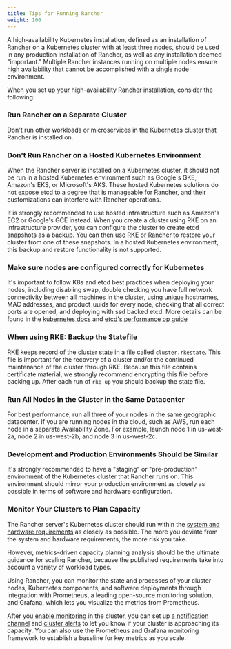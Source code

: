 ```yaml
---
title: Tips for Running Rancher
weight: 100
---
```


A high-availability Kubernetes installation, defined as an installation of Rancher on a Kubernetes cluster with at least three nodes, should be used in any production installation of Rancher, as well as any installation deemed "important." Multiple Rancher instances running on multiple nodes ensure high availability that cannot be accomplished with a single node environment.

When you set up your high-availability Rancher installation, consider the following:

### Run Rancher on a Separate Cluster
Don't run other workloads or microservices in the Kubernetes cluster that Rancher is installed on.

### Don't Run Rancher on a Hosted Kubernetes Environment
When the Rancher server is installed on a Kubernetes cluster, it should not be run in a hosted Kubernetes environment such as Google's GKE, Amazon's EKS, or Microsoft's AKS. These hosted Kubernetes solutions do not expose etcd to a degree that is manageable for Rancher, and their customizations can interfere with Rancher operations.

It is strongly recommended to use hosted infrastructure such as Amazon's EC2 or Google's GCE instead. When you create a cluster using RKE on an infrastructure provider, you can configure the cluster to create etcd snapshots as a backup. You can then [use RKE]({{<baseurl>}}/rke/latest/en/etcd-snapshots/) or [Rancher]({{<baseurl>}}/rancher/v2.x/en/backups/restorations/) to restore your cluster from one of these snapshots. In a hosted Kubernetes environment, this backup and restore functionality is not supported.

### Make sure nodes are configured correctly for Kubernetes ###
It's important to follow K8s and etcd best practices when deploying your nodes, including disabling swap, double checking you have full network connectivity between all machines in the cluster, using unique hostnames, MAC addresses, and product_uuids for every node, checking that all correct ports are opened, and deploying with ssd backed etcd.  More details can be found in the [kubernetes docs](https://kubernetes.io/docs/setup/production-environment/tools/kubeadm/install-kubeadm/#before-you-begin) and [etcd's performance op guide](https://github.com/etcd-io/etcd/blob/master/Documentation/op-guide/performance.md)

### When using RKE: Backup the Statefile
RKE keeps record of the cluster state in a file called `cluster.rkestate`. This file is important for the recovery of a cluster and/or the continued maintenance of the cluster through RKE. Because this file contains certificate material, we strongly recommend encrypting this file before backing up. After each run of `rke up` you should backup the state file. 

### Run All Nodes in the Cluster in the Same Datacenter
For best performance, run all three of your nodes in the same geographic datacenter. If you are running nodes in the cloud, such as AWS, run each node in a separate Availability Zone. For example, launch node 1 in us-west-2a, node 2 in us-west-2b, and node 3 in us-west-2c.

### Development and Production Environments Should be Similar
It's strongly recommended to have a "staging" or "pre-production" environment of the Kubernetes cluster that Rancher runs on. This environment should mirror your production environment as closely as possible in terms of software and hardware configuration.

### Monitor Your Clusters to Plan Capacity
The Rancher server's Kubernetes cluster should run within the [system and hardware requirements]({{<baseurl>}}/rancher/v2.x/en/installation/requirements/) as closely as possible. The more you deviate from the system and hardware requirements, the more risk you take.

However, metrics-driven capacity planning analysis should be the ultimate guidance for scaling Rancher, because the published requirements take into account a variety of workload types.

Using Rancher, you can monitor the state and processes of your cluster nodes, Kubernetes components, and software deployments through integration with Prometheus, a leading open-source monitoring solution, and Grafana, which lets you visualize the metrics from Prometheus. 

After you [enable monitoring]({{<baseurl>}}/rancher/v2.x/en/monitoring-alerting/legacy/monitoring/cluster-monitoring/) in the cluster, you can set up [a notification channel]({{<baseurl>}}/rancher/v2.x/en/cluster-admin/tools/notifiers/) and [cluster alerts]({{<baseurl>}}/rancher/v2.x/en/cluster-admin/tools/alerts/) to let you know if your cluster is approaching its capacity. You can also use the Prometheus and Grafana monitoring framework to establish a baseline for key metrics as you scale.

